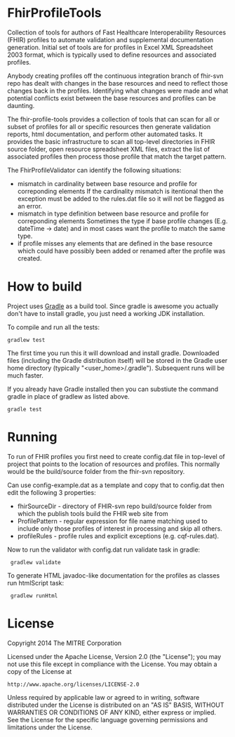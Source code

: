 FhirProfileTools
================

Collection of tools for authors of Fast Healthcare Interoperability Resources (FHIR)
profiles to automate validation and supplemental documentation generation.
Initial set of tools are for profiles in Excel XML Spreadsheet 2003 format,
which is typically used to define resources and associated profiles.

Anybody creating profiles off the continuous integration branch of fhir-svn repo
has dealt with changes in the base resources and need to reflect those changes
back in the profiles. Identifying what changes were made and what potential
conflicts exist between the base resources and profiles can be daunting.

The fhir-profile-tools provides a collection of tools that can scan
for all or subset of profiles for all or specific resources then generate
validation reports, html documentation, and perform other automated tasks.
It provides the basic infrastructure to scan all top-level directories
in FHIR source folder, open resource spreadsheet XML files, extract the
list of associated profiles then process those profile that match the
target pattern.

The FhirProfileValidator can identify the following situations:
 * mismatch in cardinality between base resource and profile for correponding elements
   If the cardinality mismatch is itentional then the exception must be added to the
   rules.dat file so it will not be flagged as an error.
 * mismatch in type definition between base resource and profile for correponding elements
   Sometimes the type if base profile changes (E.g. dateTime -> date) and in most cases
   want the profile to match the same type.
 * if profile misses any elements that are defined in the base resource which could have
   possibly been added or renamed after the profile was created.
   
# How to build

Project uses [Gradle](http://www.gradle.org) as a build tool. Since gradle is awesome
you actually don't have to install gradle, you just need a working JDK installation.

To compile and run all the tests:

    gradlew test

The first time you run this it will download and install gradle. Downloaded files (including the Gradle
distribution itself) will be stored in the Gradle user home directory (typically "<user_home>/.gradle").
Subsequent runs will be much faster.

If you already have Gradle installed then you can substiute the command gradle in place of gradlew as
listed above.

    gradle test
	
# Running

To run of FHIR profiles you first need to create config.dat file in top-level
of project that points to the location of resources and profiles. This normally
would be the build/source folder from the fhir-svn repository.

Can use config-example.dat as a template and copy that to config.dat then edit
the following 3 properties:
 * fhirSourceDir - directory of FHIR-svn repo build/source folder
   from which the publish tools build the FHIR web site from
 * ProfilePattern - regular expression for file name matching used to include
   only those profiles of interest in processing and skip all others.
 * profileRules - profile rules and explicit exceptions (e.g. cqf-rules.dat).
 
Now to run the validator with config.dat run validate task in gradle:

     gradlew validate
	 
To generate HTML javadoc-like documentation for the profiles as classes run htmlScript task:

     gradlew runHtml
  
# License

Copyright 2014 The MITRE Corporation

Licensed under the Apache License, Version 2.0 (the "License");
you may not use this file except in compliance with the License.
You may obtain a copy of the License at

    http://www.apache.org/licenses/LICENSE-2.0

Unless required by applicable law or agreed to in writing, software
distributed under the License is distributed on an "AS IS" BASIS,
WITHOUT WARRANTIES OR CONDITIONS OF ANY KIND, either express or implied.
See the License for the specific language governing permissions and
limitations under the License.   